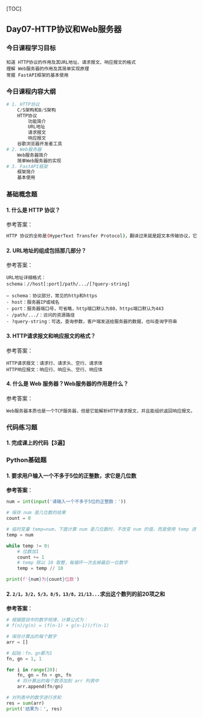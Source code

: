 [TOC]

## Day07-HTTP协议和Web服务器

### 今日课程学习目标

```shell
知道 HTTP协议的作用及其URL地址、请求报文、响应报文的格式
理解 Web服务器的作用及其简单实现原理
常握 FastAPI框架的基本使用
```

### 今日课程内容大纲

```python
# 1. HTTP协议
	C/S架构和B/S架构
	HTTP协议
		功能简介
		URL地址
		请求报文
		响应报文
	谷歌浏览器开发者工具
# 2. Web服务器
	Web服务器简介
	简单Web服务器的实现
# 3. FastAPI框架
	框架简介
	基本使用
```

### 基础概念题

#### 1. 什么是 HTTP 协议？

参考答案：

```bash
HTTP 协议的全称是(HyperText Transfer Protocol)，翻译过来就是超文本传输协议，它规定了浏览器和 Web 服务器通信数据的格式，也就是说浏览器和 Web 服务器通信需要使用HTTP协议。
```

#### 2. URL地址的组成包括那几部分？

参考答案：

```http
URL地址详细格式：
schema：//host[:port]/path/.../[?query-string]

— schema：协议部分，常见的http和https
- host：服务器IP或域名
- port：服务器端口号，可省略，http端口默认为80，https端口默认为443
- /path/.../：访问的资源路径
- ?query-string：可选，查询参数，客户端发送给服务器的数据，也叫查询字符串
```

#### 3. HTTP请求报文和响应报文的格式？

参考答案：

```http
HTTP请求报文：请求行、请求头、空行、请求体
HTTP响应报文：响应行、响应头、空行、响应体
```

#### 4. 什么是 Web 服务器？Web服务器的作用是什么？

参考答案：

```http
Web服务器本质也是一个TCP服务器，但是它能解析HTTP请求报文，并且能组织返回响应报文。
```

### 代码练习题

#### 1. 完成课上的代码【3遍】



### Python基础题

#### 1. 要求用户输入一个不多于5位的正整数，求它是几位数

**参考答案**：

```python
num = int(input('请输入一个不多于5位的正整数：'))

# 保存 num 是几位数的结果
count = 0

# 临时变量 temp=num，下面计算 num 是几位数时，不改变 num 的值，而是使用 temp 进行计算
temp = num

while temp != 0:
    # 位数加1
    count += 1
    # temp 除以 10 取整，每循环一次去掉最后一位数字
    temp = temp // 10

print(f'{num}为{count}位数')
```

#### 2. `2/1，3/2，5/3，8/5，13/8，21/13...`求出这个数列的前20项之和

**参考答案**：

```python
# 根据题目中的数字规律，计算公式为：
# f(n)/g(n) = (f(n-1) + g(n-1))/f(n-1)

# 保存计算出的每个数字
arr = []

# 起始：fn、gn都为1
fn, gn = 1, 1

for i in range(20):
    fn, gn = fn + gn, fn
    # 将计算出的每个数添加到 arr 列表中
    arr.append(fn/gn)

# 对列表中的数字进行求和
res = sum(arr)
print('结果为：', res)
```

